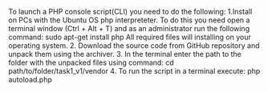 To launch a PHP console script(CLI) you need to do the following:
1.Install on PCs with the Ubuntu OS php interpreteter. To do this you need open a terminal window (Ctrl + Alt + T) and as an administrator run the following command: 
	sudo apt-get install php
All required files will installing on your operating system.
2. Download the source code from GitHub repository and unpack them using the archiver.
3. In the terminal enter the path to the folder with the unpacked files using command:
	cd path/to/folder/task1_v1/vendor
4. To run the script in a terminal execute:
	php autoload.php


